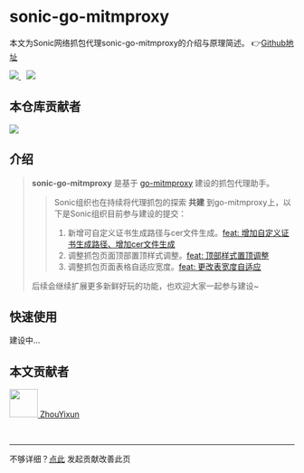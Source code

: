 # sonic-go-mitmproxy
本文为Sonic网络抓包代理sonic-go-mitmproxy的介绍与原理简述。 👉[Github地址](https://github.com/SonicCloudOrg/sonic-go-mitmproxy)

<a href="#">  
<img src="https://img.shields.io/github/stars/SonicCloudOrg/sonic-go-mitmproxy?style=social">
<img style="margin-left:10px" src="https://img.shields.io/github/forks/SonicCloudOrg/sonic-go-mitmproxy?style=social">
</a>

## 本仓库贡献者

<a href="https://github.com/SonicCloudOrg/sonic-go-mitmproxy/graphs/contributors">
  <img src="https://contrib.rocks/image?repo=SonicCloudOrg/sonic-go-mitmproxy" />
</a>

## 介绍

> **sonic-go-mitmproxy** 是基于 [go-mitmproxy](https://github.com/lqqyt2423/go-mitmproxy) 建设的抓包代理助手。
> > Sonic组织也在持续将代理抓包的探索 **共建** 到go-mitmproxy上，以下是Sonic组织目前参与建设的提交：
> >1. 新增可自定义证书生成路径与cer文件生成。[feat: 增加自定义证书生成路径、增加cer文件生成](https://github.com/lqqyt2423/go-mitmproxy/commit/8522ebedb0cbd52fae1bef2423697a9eba5ca161)
> >2. 调整抓包页面顶部置顶样式调整。[feat: 顶部样式置顶调整](https://github.com/lqqyt2423/go-mitmproxy/commit/29cf59bbbf1f21ff0c524743f32b693f632f7af5)
> >3. 调整抓包页面表格自适应宽度。[feat: 更改表宽度自适应](https://github.com/lqqyt2423/go-mitmproxy/commit/6d5ce792ce8e76db92f915eb6969696be1f8224e)
>
> 后续会继续扩展更多新鲜好玩的功能，也欢迎大家一起参与建设~

## 快速使用
建设中...

## 本文贡献者
<div class="cont">
<a href="https://gitee.com/ZhouYixun" target="_blank">
<img src="https://portrait.gitee.com/uploads/avatars/user/2698/8096045_ZhouYixun_1645499109.png!avatar100" width="50"/>
<span>ZhouYixun</span>
</a>
</div>


&nbsp;
&nbsp;
***
不够详细？[点此](https://gitee.com/sonic-cloud/sonic-cloud/edit/master/src/markdown/sgm/re-sgm.md) 发起贡献改善此页